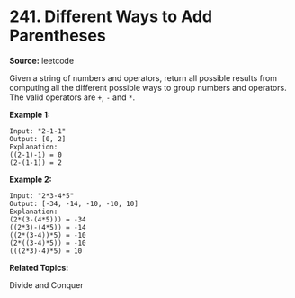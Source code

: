 # 241. Different Ways to Add Parentheses

**Source:** leetcode

Given a string of numbers and operators, return all possible results from computing all the different possible ways to group numbers and operators. The valid operators are `+`, `-` and `*`.

**Example 1:**

```text
Input: "2-1-1"
Output: [0, 2]
Explanation: 
((2-1)-1) = 0 
(2-(1-1)) = 2
```

**Example 2:**

```text
Input: "2*3-4*5"
Output: [-34, -14, -10, -10, 10]
Explanation: 
(2*(3-(4*5))) = -34 
((2*3)-(4*5)) = -14 
((2*(3-4))*5) = -10 
(2*((3-4)*5)) = -10 
(((2*3)-4)*5) = 10
```

**Related Topics:**

Divide and Conquer

